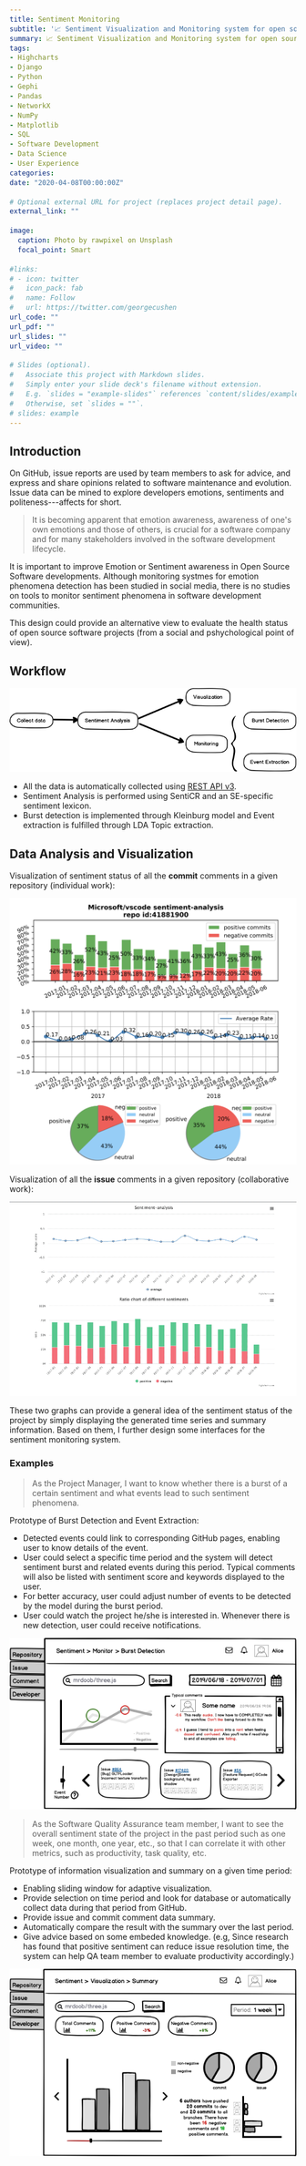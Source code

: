```yaml
---
title: Sentiment Monitoring 
subtitle: '📈 Sentiment Visualization and Monitoring system for open source ecosystem'
summary: 📈 Sentiment Visualization and Monitoring system for open source ecosystem
tags:
- Highcharts
- Django
- Python
- Gephi
- Pandas
- NetworkX
- NumPy
- Matplotlib
- SQL
- Software Development
- Data Science
- User Experience
categories:
date: "2020-04-08T00:00:00Z"

# Optional external URL for project (replaces project detail page).
external_link: ""

image:
  caption: Photo by rawpixel on Unsplash
  focal_point: Smart

#links:
# - icon: twitter
#   icon_pack: fab
#   name: Follow
#   url: https://twitter.com/georgecushen
url_code: ""
url_pdf: ""
url_slides: ""
url_video: ""

# Slides (optional).
#   Associate this project with Markdown slides.
#   Simply enter your slide deck's filename without extension.
#   E.g. `slides = "example-slides"` references `content/slides/example-slides.md`.
#   Otherwise, set `slides = ""`.
# slides: example
---
```


## Introduction
On GitHub, issue reports are used by team members to ask for advice, and express and share opinions related to software maintenance and evolution. 
Issue data can be mined to explore developers emotions, sentiments and politeness---affects for short. 

> It is becoming apparent that emotion awareness, awareness of one's own emotions and those of others, is crucial for a software company and for many stakeholders involved in the software development lifecycle.

It is important to improve Emotion or Sentiment awareness in Open Source Software developments. Although monitoring systmes for emotion phenomena detection has been studied in social media, there is no studies on tools to monitor sentiment phenomena in software development communities.

This design could provide an alternative view to evaluate the health status of open source software projects (from a social and pshychological point of view). 

## Workflow
![](system.png)
- All the data is automatically collected using [REST API v3](https://developer.github.com/v3/).
- Sentiment Analysis is performed using SentiCR and an SE-specific sentiment lexicon.
- Burst detection is implemented through Kleinburg model and Event extraction is fulfilled through LDA Topic extraction. 

## Data Analysis and Visualization
Visualization of sentiment status of all the **commit** comments in a given repository (individual work):

![](vscode.jpg)

Visualization of all the **issue** comments in a given repository (collaborative work):

![](sentiment-analysis.gif)

These two graphs can provide a general idea of the sentiment status of the project by simply displaying the generated time series and summary information. Based on them, I further design some interfaces for the sentiment monitoring system.

### Examples

> As the Project Manager, I want to know whether there is a burst of a certain sentiment and what events lead to such sentiment phenomena. 

Prototype of Burst Detection and Event Extraction:

- Detected events could link to corresponding GitHub pages, enabling user to know details of the event.
- User could select a specific time period and the system will detect sentiment burst and related events during this period. Typical comments will also be listed with sentiment score and keywords displayed to the user. 
- For better accuracy, user could adjust number of events to be detected by the model during the burst period.
- User could watch the project he/she is interested in. Whenever there is new detection, user could receive notifications.

![](sentiment.png)

> As the Software Quality Assurance team member, I want to see the overall sentiment state of the project in the past period such as one week, one month, one year, etc., so that I can correlate it with other metrics, such as productivity, task quality, etc.

Prototype of information visualization and summary on a given time period:
- Enabling sliding window for adaptive visualization.
- Provide selection on time period and look for database or automatically collect data during that period from GitHub.
- Provide issue and commit comment data summary.
- Automatically compare the result with the summary over the last period.
- Give advice based on some embeded knowledge. (e.g, Since research has found that positive sentiment can reduce issue resolution time, the system can help QA team member to evaluate productivity accordingly.)

![](visualize.png)




